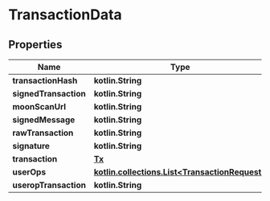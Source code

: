 # TransactionData

## Properties

| Name                  | Type                                                                      | Description | Notes       |
| --------------------- | ------------------------------------------------------------------------- | ----------- | ----------- |
| **transactionHash**   | **kotlin.String**                                                         |             |             |
| **signedTransaction** | **kotlin.String**                                                         |             |             |
| **moonScanUrl**       | **kotlin.String**                                                         |             | \[optional] |
| **signedMessage**     | **kotlin.String**                                                         |             | \[optional] |
| **rawTransaction**    | **kotlin.String**                                                         |             | \[optional] |
| **signature**         | **kotlin.String**                                                         |             | \[optional] |
| **transaction**       | [**Tx**](tx.md)                                                           |             | \[optional] |
| **userOps**           | [**kotlin.collections.List\<TransactionRequest>**](transactionrequest.md) |             | \[optional] |
| **useropTransaction** | **kotlin.String**                                                         |             | \[optional] |
